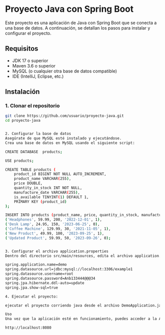 # Proyecto Java con Spring Boot

Este proyecto es una aplicación de Java con Spring Boot que se conecta a una base de datos. A continuación, se detallan los pasos para instalar y configurar el proyecto.

## Requisitos

- JDK 17 o superior
- Maven 3.6 o superior
- MySQL (o cualquier otra base de datos compatible)
- IDE (IntelliJ, Eclipse, etc.)

## Instalación

### 1. Clonar el repositorio

```bash
git clone https://github.com/usuario/proyecto-java.git
cd proyecto-java


2. Configurar la base de datos
Asegúrate de que MySQL esté instalado y ejecutándose.
Crea una base de datos en MySQL usando el siguiente script:

CREATE DATABASE  products;

USE products;

CREATE TABLE products (
    product_id BIGINT NOT NULL AUTO_INCREMENT,
    product_name VARCHAR(255),
    price DOUBLE,
    quantity_in_stock INT NOT NULL,
    manufacture_date VARCHAR(255),
    is_available TINYINT(1) DEFAULT 1,
    PRIMARY KEY (product_id)
);

INSERT INTO products (product_name, price, quantity_in_stock, manufacture_date, is_available) VALUES
('Headphones', 59.99, 200, '2022-12-01', 1),
('Desk Lamp', 24.95, 150, '2023-06-25', 0),
('Coffee Machine', 129.99, 30, '2021-11-05', 1),
('New Product', 49.99, 100, '2023-09-25', 1),
('Updated Product', 59.99, 50, '2023-09-26', 0);


3. Configurar el archivo application.properties
Dentro del directorio src/main/resources, edita el archivo application.properties para configurar la conexión con la base de datos:

spring.application.name=demo
spring.datasource.url=jdbc:mysql://localhost:3306/example1
spring.datasource.username=root
spring.datasource.password=Anb133444@@@34
spring.jpa.hibernate.ddl-auto=update
spring.jpa.show-sql=true

4. Ejecutar el proyecto:

ejecutar el proyecto corriendo java desde el archivo DemoApplication.java

Uso
Una vez que la aplicación esté en funcionamiento, puedes acceder a la API en:

http://localhost:8080
